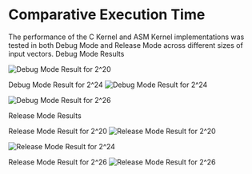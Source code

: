 # **Comparative Execution Time**

The performance of the C Kernel and ASM Kernel implementations was tested in both Debug Mode and Release Mode across different sizes of input vectors.
 Debug Mode Results


![Debug Mode Result for 2^20](DebugModeResult20.jpg)


  Debug Mode Result for 2^24
![Debug Mode Result for 2^24](DebugModeResult24.jpg)

![Debug Mode Result for 2^26](DebugModeResult26.jpg)

 Release  Mode Results
 
 Release Mode Result for 2^20
![Release Mode Result for 2^20](ReleaseModeResult20.jpg)

![Release Mode Result for 2^24](ReleaseModeResult24.jpg)


  Release Mode Result for 2^26
![Release Mode Result for 2^26](ReleaseModeResult26.jpg)
